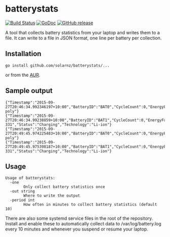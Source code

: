 batterystats
============

[![Build Status](https://travis-ci.org/solarnz/batterystats.svg)](https://travis-ci.org/solarnz/batterystats)
[![GoDoc](https://godoc.org/github.com/solarnz/batterystats?status.svg)](http://godoc.org/github.com/solarnz/batterystats)
[![GitHub release](https://img.shields.io/github/release/solarnz/batterystats.svg)]()

A tool that collects battery statistics from your laptop and writes them to a file.
It can write to a file in JSON format, one line per battery per collection.

Installation
------------

    go install github.com/solarnz/batterystats/...

or from the [AUR](https://aur.archlinux.org/packages/batterystats-git/).

Sample output
-------------

    {"Timestamp":"2015-09-27T20:46:34.992346197+10:00","BatteryID":"BAT0","CycleCount":0,"EnergyFull":22030000,"EnergyFullDesign":23200000,"EnergyNow":17520000,"Manufacturer":"SONY","ModelName":"45N1111","PowerNow":0,"SerialNumber":"15114","Status":"Unknown","Technology":"Li-poly"}
    {"Timestamp":"2015-09-27T20:46:34.99238859+10:00","BatteryID":"BAT1","CycleCount":0,"EnergyFull":65800000,"EnergyFullDesign":71100000,"EnergyNow":59170000,"Manufacturer":"LGC","ModelName":"45N1738","PowerNow":1717000,"SerialNumber":"  331","Status":"Charging","Technology":"Li-ion"}
    {"Timestamp":"2015-09-27T20:49:45.974225483+10:00","BatteryID":"BAT0","CycleCount":0,"EnergyFull":22030000,"EnergyFullDesign":23200000,"EnergyNow":17520000,"Manufacturer":"SONY","ModelName":"45N1111","PowerNow":0,"SerialNumber":"15114","Status":"Unknown","Technology":"Li-poly"}
    {"Timestamp":"2015-09-27T20:49:45.975398187+10:00","BatteryID":"BAT1","CycleCount":0,"EnergyFull":65800000,"EnergyFullDesign":71100000,"EnergyNow":59260000,"Manufacturer":"LGC","ModelName":"45N1738","PowerNow":1704000,"SerialNumber":"  331","Status":"Charging","Technology":"Li-ion"}
    
Usage
-----

    Usage of batterystats:
      -one
        	Only collect battery statistics once
      -out string
        	Where to write the output
      -period int
        	How often in minutes to collect battery statistics (default 10)

There are also some systemd service files in the root of the repository. Install and enable these to automatically collect data to /var/log/battery.log every 10 minutes and whenever you suspend or resume your laptop.
